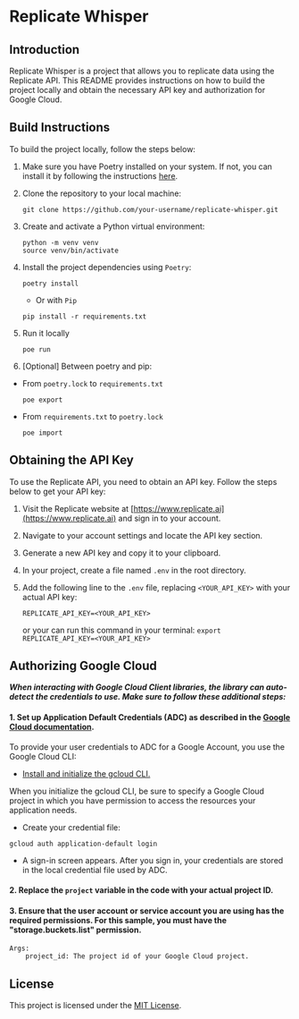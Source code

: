 # Replicate Whisper

## Introduction
Replicate Whisper is a project that allows you to replicate data using the Replicate API. This README provides instructions on how to build the project locally and obtain the necessary API key and authorization for Google Cloud.

## Build Instructions
To build the project locally, follow the steps below:

1. Make sure you have Poetry installed on your system. If not, you can install it by following the instructions [here](https://python-poetry.org/docs/#installation).

2. Clone the repository to your local machine:
    ```shell
    git clone https://github.com/your-username/replicate-whisper.git
    ```

3. Create and activate a Python virtual environment:
    ```shell
    python -m venv venv
    source venv/bin/activate
    ```

4. Install the project dependencies using `Poetry`:
    ```shell
    poetry install
    ```
    - Or with `Pip`
    ```shell
    pip install -r requirements.txt
    ```

5. Run it locally
    ```shell
    poe run
    ```

6. [Optional] Between poetry and pip:
- From `poetry.lock` to `requirements.txt`
    ```shell
    poe export
    ```
- From `requirements.txt` to `poetry.lock`
    ```shell
    poe import
    ```

## Obtaining the API Key
To use the Replicate API, you need to obtain an API key. Follow the steps below to get your API key:

1. Visit the Replicate website at [https://www.replicate.ai](https://www.replicate.ai) and sign in to your account.

2. Navigate to your account settings and locate the API key section.

3. Generate a new API key and copy it to your clipboard.

4. In your project, create a file named `.env` in the root directory.

5. Add the following line to the `.env` file, replacing `<YOUR_API_KEY>` with your actual API key:
    ```
    REPLICATE_API_KEY=<YOUR_API_KEY>
    ```
    or your can run this command in your terminal: `export REPLICATE_API_KEY=<YOUR_API_KEY>`

## Authorizing Google Cloud

***When interacting with Google Cloud Client libraries, the library can auto-detect the credentials to use.
Make sure to follow these additional steps:***

#### 1. Set up Application Default Credentials (ADC) as described in the [Google Cloud documentation](https://cloud.google.com/docs/authentication/external/set-up-adc).

To provide your user credentials to ADC for a Google Account, you use the Google Cloud CLI:

- [Install and initialize the gcloud CLI.](https://cloud.google.com/sdk/docs/install#linux)

When you initialize the gcloud CLI, be sure to specify a Google Cloud project in which you have permission to access the resources your application needs.

- Create your credential file:
```shell
gcloud auth application-default login
```
- A sign-in screen appears. After you sign in, your credentials are stored in the local credential file used by ADC.
#### 2. Replace the `project` variable in the code with your actual project ID.
#### 3. Ensure that the user account or service account you are using has the required permissions. For this sample, you must have the "storage.buckets.list" permission.
```
Args:
    project_id: The project id of your Google Cloud project.
```

## License
This project is licensed under the [MIT License](LICENSE).